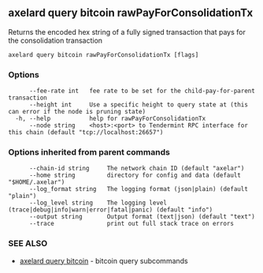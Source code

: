 ## axelard query bitcoin rawPayForConsolidationTx

Returns the encoded hex string of a fully signed transaction that pays for the consolidation transaction

```
axelard query bitcoin rawPayForConsolidationTx [flags]
```

### Options

```
      --fee-rate int   fee rate to be set for the child-pay-for-parent transaction
      --height int     Use a specific height to query state at (this can error if the node is pruning state)
  -h, --help           help for rawPayForConsolidationTx
      --node string    <host>:<port> to Tendermint RPC interface for this chain (default "tcp://localhost:26657")
```

### Options inherited from parent commands

```
      --chain-id string     The network chain ID (default "axelar")
      --home string         directory for config and data (default "$HOME/.axelar")
      --log_format string   The logging format (json|plain) (default "plain")
      --log_level string    The logging level (trace|debug|info|warn|error|fatal|panic) (default "info")
      --output string       Output format (text|json) (default "text")
      --trace               print out full stack trace on errors
```

### SEE ALSO

- [axelard query bitcoin](axelard_query_bitcoin.md)	 - bitcoin query subcommands
